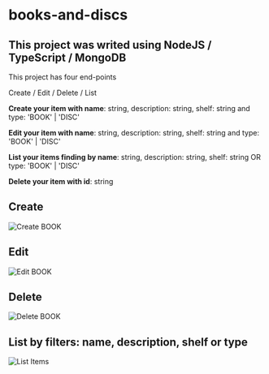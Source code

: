 # books-and-discs

## This project was writed using NodeJS / TypeScript / MongoDB
 
This project has four end-points

Create / Edit / Delete / List

**Create your item with name**: string, description: string, shelf: string and type: 'BOOK' | 'DISC'

**Edit your item with name**: string, description: string, shelf: string and type: 'BOOK' | 'DISC'

**List your items finding by name**: string, description: string, shelf: string OR type: 'BOOK' | 'DISC'

**Delete your item with id**: string

## Create
![Create BOOK](https://github.com/leojdd/booksanddiscs/assets/47505789/2307b5ed-6971-4ea0-8499-a814e1a5e59a)

## Edit
![Edit BOOK](https://github.com/leojdd/booksanddiscs/assets/47505789/33b1374f-b5fc-4d18-838b-e674c4a43304)

## Delete
![Delete BOOK](https://github.com/leojdd/booksanddiscs/assets/47505789/6bd21feb-d906-48c0-a3e8-549a3aab6e23)

## List by filters: name, description, shelf or type
![List Items](https://github.com/leojdd/booksanddiscs/assets/47505789/725336ad-0c80-40cf-afa6-e39cfa0ae1cb)
